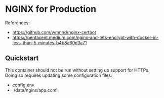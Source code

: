 # NGINX for Production

References:
 * https://github.com/wmnnd/nginx-certbot
 * https://pentacent.medium.com/nginx-and-lets-encrypt-with-docker-in-less-than-5-minutes-b4b8a60d3a71

## Quickstart

This container should not be run without setting up support for HTTPs.
Doing so requires updating some configuration files:

* config.env
* ./data/nginx/app.conf

